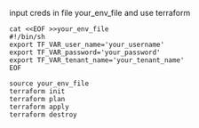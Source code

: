 input creds in file your_env_file and use terraform

```
cat <<EOF >>your_env_file
#!/bin/sh
export TF_VAR_user_name='your_username'
export TF_VAR_password='your_password'
export TF_VAR_tenant_name='your_tenant_name'
EOF

source your_env_file
terraform init
terraform plan
terraform apply
terraform destroy
```
